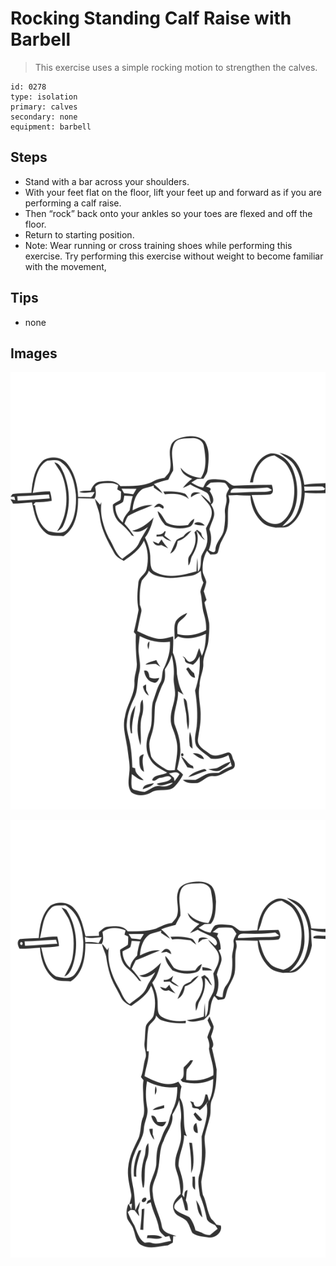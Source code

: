 # Rocking Standing Calf Raise with Barbell
> This exercise uses a simple rocking motion to strengthen the calves.

``` 
id: 0278 
type: isolation 
primary: calves 
secondary: none 
equipment: barbell 
``` 

## Steps

 - Stand with a bar across your shoulders.
 - With your feet flat on the floor, lift your feet up and forward as if you are performing a calf raise.
 - Then “rock” back onto your ankles so your toes are flexed and off the floor.
 - Return to starting position.
 - Note: Wear running or cross training shoes while performing this exercise. Try performing this exercise without weight to become familiar with the movement,

## Tips

 - none

## Images

![](../svg/0278-relaxation.svg)

![](../svg/0278-tension.svg)
